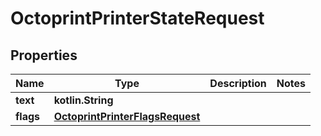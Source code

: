 
# OctoprintPrinterStateRequest

## Properties
Name | Type | Description | Notes
------------ | ------------- | ------------- | -------------
**text** | **kotlin.String** |  | 
**flags** | [**OctoprintPrinterFlagsRequest**](OctoprintPrinterFlagsRequest.md) |  | 



